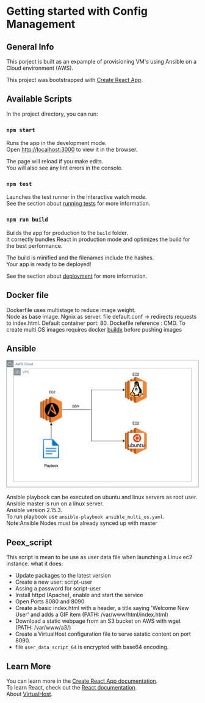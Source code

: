 # Getting started with Config Management

## General Info

This porject is built as an expample of provisioning VM's using Ansible on a Cloud environment (AWS). 

This project was bootstrapped with [Create React App](https://github.com/facebook/create-react-app).

## Available Scripts

In the project directory, you can run:

### `npm start`

Runs the app in the development mode.\
Open [http://localhost:3000](http://localhost:3000) to view it in the browser.

The page will reload if you make edits.\
You will also see any lint errors in the console.

### `npm test`

Launches the test runner in the interactive watch mode.\
See the section about [running tests](https://facebook.github.io/create-react-app/docs/running-tests) for more information.

### `npm run build`

Builds the app for production to the `build` folder.\
It correctly bundles React in production mode and optimizes the build for the best performance.

The build is minified and the filenames include the hashes.\
Your app is ready to be deployed!

See the section about [deployment](https://facebook.github.io/create-react-app/docs/deployment) for more information.

## Docker file

Dockerfile uses multistage to reduce image weight.  
Node as base image. 
Ngnix as server. 
file default.conf -> redirects requests to index.html. 
Default container port: 80. 
Dockefile reference : CMD. 
To create multi OS images requires docker [buildx](https://docs.docker.com/reference/cli/docker/buildx/) before pushing images


## Ansible

![Ansible Schema](/Images/Ansible_Diagram.jpg)

Ansible playbook can be executed on ubuntu and linux servers as root user.  
Ansible master is run on a linux server.  
Ansible version 2.15.3.  
To run playbook use `ansible-playbook ansible_multi_os.yaml`.   
    Note:Ansible Nodes must be already synced up with master

## Peex_script

This script is mean to be use as user data file when launching a Linux ec2 instance.
what it does:
- Update packages to the latest version
- Create a new user: script-user
- Assing a password for script-user
- Install httpd (Apache), enable and start the service
- Open Ports 8080 and 8090
- Create a basic index.html with a header, a title saying 'Welcome New User' and adds a GIF item (PATH: /var/www/html/index.html)
- Download a static webpage from an S3 bucket on AWS with wget (PATH: /var/www/a3/)
- Create a VirtualHost configuration file to serve satatic content on port 8090. 
- file `user_data_script_64` is encrypted with base64 encoding. 


## Learn More

You can learn more in the [Create React App documentation](https://facebook.github.io/create-react-app/docs/getting-started).  
To learn React, check out the [React documentation](https://reactjs.org/).  
About [VirtualHost](https://httpd.apache.org/docs/2.4/vhosts/). 




